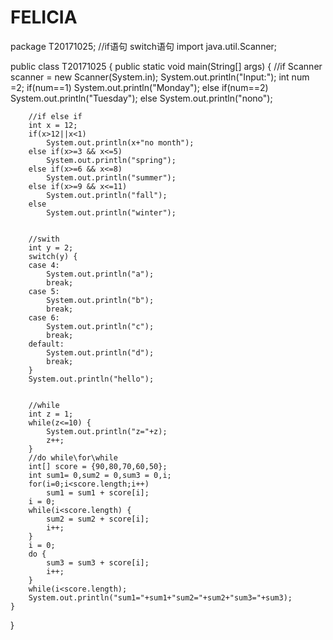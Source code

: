 # FELICIA
package T20171025;
//if语句  switch语句
import java.util.Scanner;

public class T20171025 {
	public static void main(String[] args) {
		//if
		Scanner scanner = new Scanner(System.in);
		System.out.println("Input:");
		int num  =2;
		if(num==1)
			System.out.println("Monday");
		else if(num==2)
			System.out.println("Tuesday");
		else
			System.out.println("nono");
		
		//if else if
		int x = 12;
		if(x>12||x<1)
			System.out.println(x+"no month");
		else if(x>=3 && x<=5)
			System.out.println("spring");
		else if(x>=6 && x<=8)
			System.out.println("summer");
		else if(x>=9 && x<=11)
			System.out.println("fall");
		else 
			System.out.println("winter");
	
		
		//swith
		int y = 2;
		switch(y) {
		case 4:
			System.out.println("a");
			break;
		case 5:
			System.out.println("b");
			break;
		case 6:
			System.out.println("c");
			break;
		default:
			System.out.println("d");
			break;
		}
		System.out.println("hello");
		
		
		//while
		int z = 1;
		while(z<=10) {
			System.out.println("z="+z);
			z++;
		}
		//do while\for\while
		int[] score = {90,80,70,60,50};
		int sum1= 0,sum2 = 0,sum3 = 0,i;
		for(i=0;i<score.length;i++)
			sum1 = sum1 + score[i];
		i = 0;
		while(i<score.length) {
			sum2 = sum2 + score[i];
			i++;
		}
		i = 0;
		do {
			sum3 = sum3 + score[i];
			i++;
		}
		while(i<score.length);
		System.out.println("sum1="+sum1+"sum2="+sum2+"sum3="+sum3);
	}
	

}
